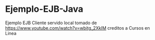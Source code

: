 # Ejemplo-EJB-Java
Ejemplo EJB Cliente servido local tomado de https://www.youtube.com/watch?v=wbitg_2XkIM creditos a Cursos en Linea
